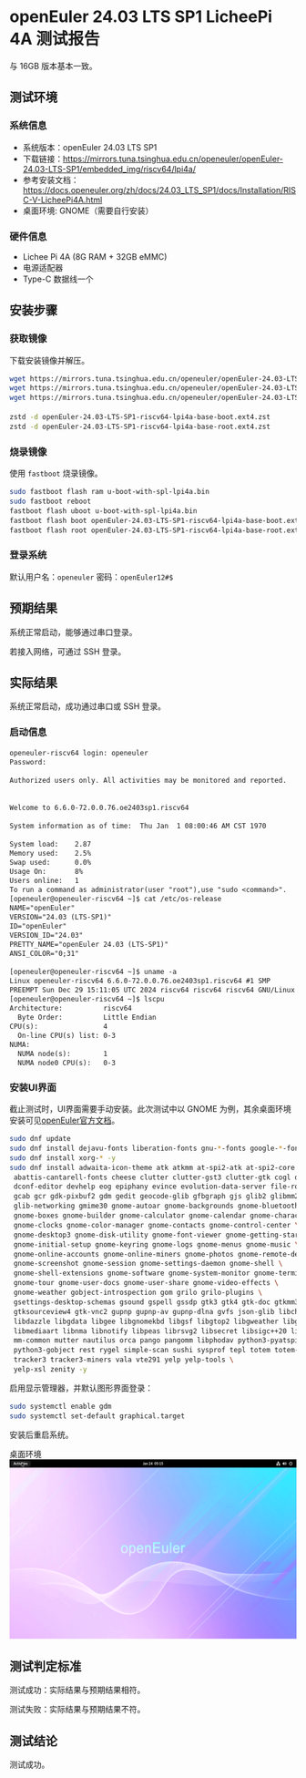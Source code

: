 # openEuler 24.03 LTS SP1 LicheePi 4A 测试报告

与 16GB 版本基本一致。

## 测试环境

### 系统信息

- 系统版本：openEuler 24.03 LTS SP1
- 下载链接：https://mirrors.tuna.tsinghua.edu.cn/openeuler/openEuler-24.03-LTS-SP1/embedded_img/riscv64/lpi4a/
- 参考安装文档：https://docs.openeuler.org/zh/docs/24.03_LTS_SP1/docs/Installation/RISC-V-LicheePi4A.html
- 桌面环境: GNOME（需要自行安装）

### 硬件信息

- Lichee Pi 4A (8G RAM + 32GB eMMC)
- 电源适配器
- Type-C 数据线一个

## 安装步骤

### 获取镜像

下载安装镜像并解压。

```bash
wget https://mirrors.tuna.tsinghua.edu.cn/openeuler/openEuler-24.03-LTS-SP1/embedded_img/riscv64/lpi4a/u-boot-with-spl-lpi4a.bin
wget https://mirrors.tuna.tsinghua.edu.cn/openeuler/openEuler-24.03-LTS-SP1/embedded_img/riscv64/lpi4a/openEuler-24.03-LTS-SP1-riscv64-lpi4a-base-boot.ext4.zst
wget https://mirrors.tuna.tsinghua.edu.cn/openeuler/openEuler-24.03-LTS-SP1/embedded_img/riscv64/lpi4a/openEuler-24.03-LTS-SP1-riscv64-lpi4a-base-root.ext4.zst

zstd -d openEuler-24.03-LTS-SP1-riscv64-lpi4a-base-boot.ext4.zst
zstd -d openEuler-24.03-LTS-SP1-riscv64-lpi4a-base-root.ext4.zst
```

### 烧录镜像

使用 `fastboot` 烧录镜像。

```bash
sudo fastboot flash ram u-boot-with-spl-lpi4a.bin
sudo fastboot reboot
fastboot flash uboot u-boot-with-spl-lpi4a.bin
fastboot flash boot openEuler-24.03-LTS-SP1-riscv64-lpi4a-base-boot.ext4
fastboot flash root openEuler-24.03-LTS-SP1-riscv64-lpi4a-base-root.ext4
```

### 登录系统

默认用户名：`openeuler`
密码：`openEuler12#$`

## 预期结果

系统正常启动，能够通过串口登录。

若接入网络，可通过 SSH 登录。

## 实际结果

系统正常启动，成功通过串口或 SSH 登录。

### 启动信息

```log
openeuler-riscv64 login: openeuler
Password: 

Authorized users only. All activities may be monitored and reported.


Welcome to 6.6.0-72.0.0.76.oe2403sp1.riscv64

System information as of time:  Thu Jan  1 08:00:46 AM CST 1970

System load:    2.87
Memory used:    2.5%
Swap used:      0.0%
Usage On:       8%
Users online:   1
To run a command as administrator(user "root"),use "sudo <command>".
[openeuler@openeuler-riscv64 ~]$ cat /etc/os-release 
NAME="openEuler"
VERSION="24.03 (LTS-SP1)"
ID="openEuler"
VERSION_ID="24.03"
PRETTY_NAME="openEuler 24.03 (LTS-SP1)"
ANSI_COLOR="0;31"

[openeuler@openeuler-riscv64 ~]$ uname -a
Linux openeuler-riscv64 6.6.0-72.0.0.76.oe2403sp1.riscv64 #1 SMP PREEMPT Sun Dec 29 15:11:05 UTC 2024 riscv64 riscv64 riscv64 GNU/Linux
[openeuler@openeuler-riscv64 ~]$ lscpu 
Architecture:          riscv64
  Byte Order:          Little Endian
CPU(s):                4
  On-line CPU(s) list: 0-3
NUMA:                  
  NUMA node(s):        1
  NUMA node0 CPU(s):   0-3
```

### 安装UI界面

截止测试时，UI界面需要手动安装。此次测试中以 GNOME 为例，其余桌面环境安装可见[openEuler官方文档](https://docs.openeuler.org/zh/docs/24.03_LTS_SP1/docs/desktop/)。

```bash
sudo dnf update
sudo dnf install dejavu-fonts liberation-fonts gnu-*-fonts google-*-fonts  -y
sudo dnf install xorg-* -y
sudo dnf install adwaita-icon-theme atk atkmm at-spi2-atk at-spi2-core baobab \
 abattis-cantarell-fonts cheese clutter clutter-gst3 clutter-gtk cogl dconf \
 dconf-editor devhelp eog epiphany evince evolution-data-server file-roller folks \
 gcab gcr gdk-pixbuf2 gdm gedit geocode-glib gfbgraph gjs glib2 glibmm24 \
 glib-networking gmime30 gnome-autoar gnome-backgrounds gnome-bluetooth \
 gnome-boxes gnome-builder gnome-calculator gnome-calendar gnome-characters \
 gnome-clocks gnome-color-manager gnome-contacts gnome-control-center \
 gnome-desktop3 gnome-disk-utility gnome-font-viewer gnome-getting-started-docs \
 gnome-initial-setup gnome-keyring gnome-logs gnome-menus gnome-music \
 gnome-online-accounts gnome-online-miners gnome-photos gnome-remote-desktop \
 gnome-screenshot gnome-session gnome-settings-daemon gnome-shell \
 gnome-shell-extensions gnome-software gnome-system-monitor gnome-terminal \
 gnome-tour gnome-user-docs gnome-user-share gnome-video-effects \
 gnome-weather gobject-introspection gom grilo grilo-plugins \
 gsettings-desktop-schemas gsound gspell gssdp gtk3 gtk4 gtk-doc gtkmm30 \
 gtksourceview4 gtk-vnc2 gupnp gupnp-av gupnp-dlna gvfs json-glib libchamplain \
 libdazzle libgdata libgee libgnomekbd libgsf libgtop2 libgweather libgxps libhandy \
 libmediaart libnma libnotify libpeas librsvg2 libsecret libsigc++20 libsoup \
 mm-common mutter nautilus orca pango pangomm libphodav python3-pyatspi \
 python3-gobject rest rygel simple-scan sushi sysprof tepl totem totem-pl-parser \
 tracker3 tracker3-miners vala vte291 yelp yelp-tools \
 yelp-xsl zenity -y
```

启用显示管理器，并默认图形界面登录：

```bash
sudo systemctl enable gdm
sudo systemctl set-default graphical.target

```

安装后重启系统。

桌面环境
![](image.png)

## 测试判定标准

测试成功：实际结果与预期结果相符。

测试失败：实际结果与预期结果不符。

## 测试结论

测试成功。